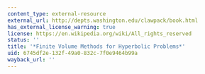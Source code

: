 ```yaml
---
content_type: external-resource
external_url: http://depts.washington.edu/clawpack/book.html
has_external_license_warning: true
license: https://en.wikipedia.org/wiki/All_rights_reserved
status: ''
title: '*Finite Volume Methods for Hyperbolic Problems*'
uid: 6745df2e-132f-49a0-832c-7f0e9464b99a
wayback_url: ''
---
```

